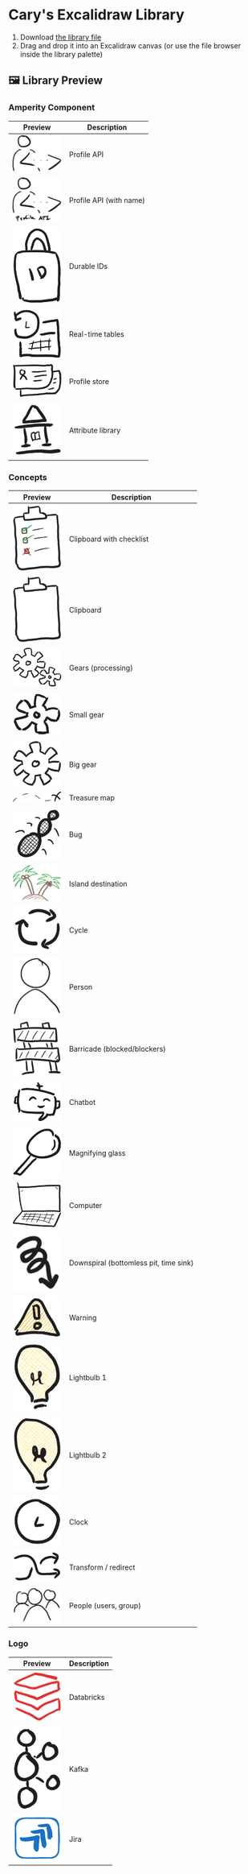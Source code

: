 # Cary's Excalidraw Library

1. Download [the library file](carys-visual-vocabulary.excalidrawlib)
2. Drag and drop it into an Excalidraw canvas (or use the file browser inside the library palette)


## 🖼️ Library Preview

### Amperity Component

| Preview | Description |
| ------- | ----------- |
| <img src="previews/item-008.png" width="100"> | Profile API |
| <img src="previews/item-009.png" width="100"> | Profile API (with name) |
| <img src="previews/item-020.png" width="100"> | Durable IDs |
| <img src="previews/item-030.png" width="100"> | Real-time tables |
| <img src="previews/item-016.png" width="100"> | Profile store |
| <img src="previews/item-018.png" width="100"> | Attribute library |

### Concepts

| Preview | Description |
| ------- | ----------- |
| <img src="previews/item-001.png" width="100"> | Clipboard with checklist |
| <img src="previews/item-014.png" width="100"> | Clipboard |
| <img src="previews/item-002.png" width="100"> | Gears (processing) |
| <img src="previews/item-003.png" width="100"> | Small gear |
| <img src="previews/item-004.png" width="100"> | Big gear |
| <img src="previews/item-005.png" width="100"> | Treasure map |
| <img src="previews/item-006.png" width="100"> | Bug |
| <img src="previews/item-007.png" width="100"> | Island destination |
| <img src="previews/item-013.png" width="100"> | Cycle |
| <img src="previews/item-010.png" width="100"> | Person |
| <img src="previews/item-011.png" width="100"> | Barricade (blocked/blockers) |
| <img src="previews/item-019.png" width="100"> | Chatbot |
| <img src="previews/item-021.png" width="100"> | Magnifying glass |
| <img src="previews/item-022.png" width="100"> | Computer |
| <img src="previews/item-023.png" width="100"> | Downspiral (bottomless pit, time sink) |
| <img src="previews/item-024.png" width="100"> | Warning |
| <img src="previews/item-025.png" width="100"> | Lightbulb 1 |
| <img src="previews/item-026.png" width="100"> | Lightbulb 2 |
| <img src="previews/item-027.png" width="100"> | Clock |
| <img src="previews/item-028.png" width="100"> | Transform / redirect |
| <img src="previews/item-029.png" width="100"> | People (users, group) |

### Logo

| Preview | Description |
| ------- | ----------- |
| <img src="previews/item-012.png" width="100"> | Databricks |
| <img src="previews/item-015.png" width="100"> | Kafka |
| <img src="previews/item-017.png" width="100"> | Jira |
